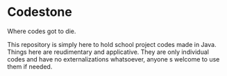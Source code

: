 # Codestone
Where codes got to die.

This repository is simply here to hold school project codes made in Java. Things here are reudimentary and applicative. 
They are only individual codes and have no externalizations whatsoever, anyone s welcome to use them if needed.

